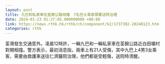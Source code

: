 ```yaml
---
layout: post
title: 九巴和私家車在荃錦公路相撞　7名巴士乘客需要送院治理
date: 2024-01-23 01:27:05.000000000 +08:00
link: https://news.rthk.hk/rthk/ch/component/k2/1737302-20240123.htm
categories: rthk
---
```


荃灣發生交通意外。凌晨12時許，一輛九巴和一輛私家車在荃錦公路近白田壩村對開相撞。警方表示，最初消息指，兩車上有21人受傷，其中九巴上4男3女乘客，需要由救護車送往仁濟醫院治理，他們都是受輕傷，送院時清醒。
